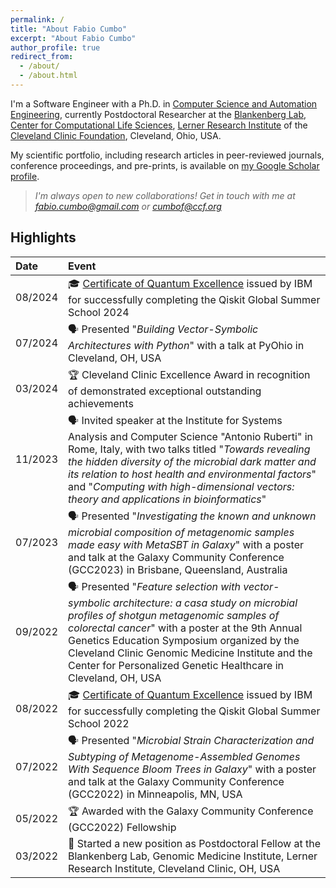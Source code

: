 ```yaml
---
permalink: /
title: "About Fabio Cumbo"
excerpt: "About Fabio Cumbo"
author_profile: true
redirect_from: 
  - /about/
  - /about.html
---
```


I'm a Software Engineer with a Ph.D. in [Computer Science and Automation Engineering](http://phd.dia.uniroma3.it/), currently Postdoctoral Researcher at the [Blankenberg Lab](https://www.lerner.ccf.org/computational-medicine/blankenberg/), [Center for Computational Life Sciences](https://my.clevelandclinic.org/research/computational-life-sciences), [Lerner Research Institute](https://www.lerner.ccf.org/) of the [Cleveland Clinic Foundation](https://my.clevelandclinic.org/), Cleveland, Ohio, USA.

My scientific portfolio, including research articles in peer-reviewed journals, conference proceedings, and pre-prints, is available on [my Google Scholar profile](https://scholar.google.com/citations?user=DJWJY7EAAAAJ&hl=en).

> _I'm always open to new collaborations! Get in touch with me at [fabio.cumbo@gmail.com](mailto:fabio.cumbo@gmail.com?subject=Collaboration) or [cumbof@ccf.org](mailto:cumbof@ccf.org?subject=Collaboration)_

## Highlights

| Date    | Event |
|:--------|:------|
| 08/2024 | 🎓 [Certificate of Quantum Excellence](https://www.credly.com/badges/262ea0c9-7277-4bf9-8b80-6b0a8bb0bb57/) issued by IBM for successfully completing the Qiskit Global Summer School 2024 |
| 07/2024 | 🗣️ Presented "_Building Vector-Symbolic Architectures with Python_" with a talk at PyOhio in Cleveland, OH, USA |
| 03/2024 | 🏆 Cleveland Clinic Excellence Award in recognition of demonstrated exceptional outstanding achievements |
| 11/2023 | 🗣️ Invited speaker at the Institute for Systems Analysis and Computer Science "Antonio Ruberti" in Rome, Italy, with two talks titled "_Towards revealing the hidden diversity of the microbial dark matter and its relation to host health and environmental factors_" and "_Computing with high-dimensional vectors: theory and applications in bioinformatics_" |
| 07/2023 | 🗣️ Presented "_Investigating the known and unknown microbial composition of metagenomic samples made easy with MetaSBT in Galaxy_" with a poster and talk at the Galaxy Community Conference (GCC2023) in Brisbane, Queensland, Australia |
| 09/2022 | 🗣️ Presented "_Feature selection with vector-symbolic architecture: a casa study on microbial profiles of shotgun metagenomic samples of colorectal cancer_" with a poster at the 9th Annual Genetics Education Symposium organized by the Cleveland Clinic Genomic Medicine Institute and the Center for Personalized Genetic Healthcare in Cleveland, OH, USA |
| 08/2022 | 🎓 [Certificate of Quantum Excellence](https://www.credly.com/badges/48c69cd5-8511-4942-9cc8-4e0a134bdeda/) issued by IBM for successfully completing the Qiskit Global Summer School 2022 |
| 07/2022 | 🗣️ Presented "_Microbial Strain Characterization and Subtyping of Metagenome-Assembled Genomes With Sequence Bloom Trees in Galaxy_" with a poster and talk at the Galaxy Community Conference (GCC2022) in Minneapolis, MN, USA |
| 05/2022 | 🏆 Awarded with the Galaxy Community Conference (GCC2022) Fellowship |
| 03/2022 | 🌱 Started a new position as Postdoctoral Fellow at the Blankenberg Lab, Genomic Medicine Institute, Lerner Research Institute, Cleveland Clinic, OH, USA |
